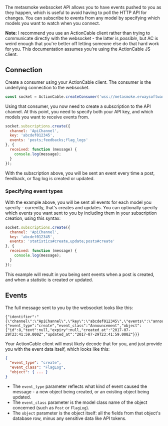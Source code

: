 The metasmoke websocket API allows you to have events pushed to you as they happen, which is useful to avoid having to poll the HTTP API for changes. You can subscribe to events from any model by specifying which models you want to watch when you connect.

**Note:** I recommend you use an ActionCable client rather than trying to communicate directly with the websocket - the latter is *possible*, but AC is weird enough that you're better off letting someone else do that hard work for you. This documentation assumes you're using the ActionCable JS client.

## Connection
Create a consumer using your ActionCable client. The consumer is the underlying connection to the websocket.

```js
const socket = ActionCable.createConsumer('wss://metasmoke.erwaysoftware.com/cable');
```

Using that consumer, you now need to create a subscription to the API channel. At this point, you need to specify both your API key, and which models you want to receive events from.

```js
socket.subscriptions.create({
  channel: 'ApiChannel',
  key: 'abcdef012345',
  events: 'posts;feedbacks;flag_logs'
}, {
  received: function (message) {
    console.log(message);
  }
});
```

With the subscription above, you will be sent an event every time a post, feedback, or flag log is created or updated.

### Specifying event types
With the example above, you will be sent all events for each model you specify - currently, that's creates and updates. You can optionally specify which events you want sent to you by including them in your subscription creation, using this syntax:

```js
socket.subscriptions.create({
  channel: 'ApiChannel',
  key: 'abcdef012345',
  events: 'statistics#create,update;posts#create'
}, {
  received: function (message) {
    console.log(message);
  }
});
```

This example will result in you being sent events when a post is created, and when a statistic is created *or* updated.

## Events
The full message sent to you by the websocket looks like this:

    {"identifier":"{\"channel\":\"ApiChannel\",\"key\":\"abcdef012345\",\"events\":\"announcements\"}","message":{"event_type":"create","event_class":"Announcement","object":{"id":8,"text":null,"expiry":null,"created_at":"2017-07-29T23:41:59.000Z","updated_at":"2017-07-29T23:41:59.000Z"}}}

Your ActionCable client will most likely decode that for you, and just provide you with the event data itself, which looks like this:

```json
{
  "event_type": "create",
  "event_class": "FlagLog",
  "object": { ... }
}
```

 - The `event_type` parameter reflects what kind of event caused the message - a new object being created, or an existing object being updated.
 - The `event_class` parameter is the model class name of the object concerned (such as `Post` or `FlagLog`).
 - The `object` parameter is the object itself: all the fields from that object's database row, minus any sensitive data like API tokens.
